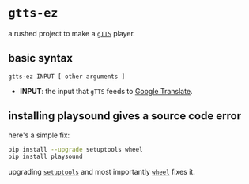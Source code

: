 # `gtts-ez`

a rushed project to make a [`gTTS`](https://pypi.org/project/gTTS/) player.

## basic syntax

`gtts-ez INPUT [ other arguments ]`

* **INPUT**: the input that `gTTS` feeds to [Google Translate](https://translate.google.com/).

## installing playsound gives a source code error

here's a simple fix:

```bash
pip install --upgrade setuptools wheel
pip install playsound
```

upgrading [`setuptools`](https://pypi.org/project/setuptools/) and most importantly [`wheel`](https://pypi.org/project/wheel/) fixes it.
